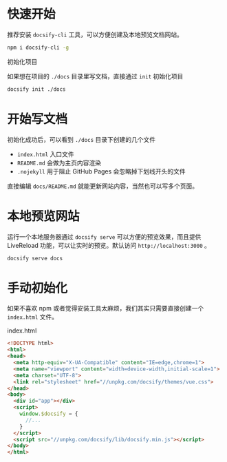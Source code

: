 # 快速开始
推荐安装 `docsify-cli` 工具，可以方便创建及本地预览文档网站。

```bash
npm i docsify-cli -g
```

初始化项目

如果想在项目的 `./docs` 目录里写文档，直接通过 `init` 初始化项目

```bash
docsify init ./docs
```
# 开始写文档
初始化成功后，可以看到 `./docs` 目录下创建的几个文件

* `index.html` 入口文件
* `README.md` 会做为主页内容渲染
* `.nojekyll` 用于阻止 GitHub Pages 会忽略掉下划线开头的文件

直接编辑 `docs/README.md` 就能更新网站内容，当然也可以写多个页面。

# 本地预览网站
运行一个本地服务器通过 `docsify serve` 可以方便的预览效果，而且提供 LiveReload 功能，可以让实时的预览。默认访问 `http://localhost:3000` 。

```bash
docsify serve docs
```

# 手动初始化
如果不喜欢 npm 或者觉得安装工具太麻烦，我们其实只需要直接创建一个 `index.html` 文件。

index.html

```html
<!DOCTYPE html>
<html>
<head>
  <meta http-equiv="X-UA-Compatible" content="IE=edge,chrome=1">
  <meta name="viewport" content="width=device-width,initial-scale=1">
  <meta charset="UTF-8">
  <link rel="stylesheet" href="//unpkg.com/docsify/themes/vue.css">
</head>
<body>
  <div id="app"></div>
  <script>
    window.$docsify = {
      //...
    }
  </script>
  <script src="//unpkg.com/docsify/lib/docsify.min.js"></script>
</body>
</html>

```